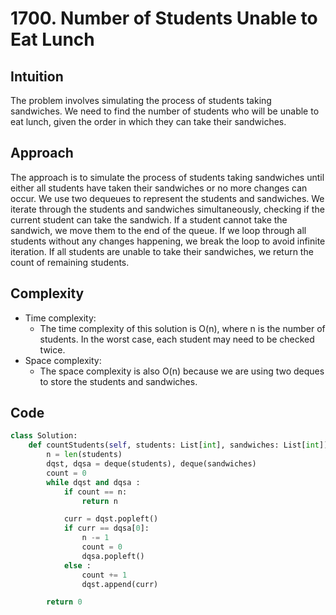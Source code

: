 # 1700. Number of Students Unable to Eat Lunch
## Intuition
The problem involves simulating the process of students taking sandwiches. We need to find the number of students who will be unable to eat lunch, given the order in which they can take their sandwiches.

## Approach
The approach is to simulate the process of students taking sandwiches until either all students have taken their sandwiches or no more changes can occur. We use two dequeues to represent the students and sandwiches. We iterate through the students and sandwiches simultaneously, checking if the current student can take the sandwich. If a student cannot take the sandwich, we move them to the end of the queue. If we loop through all students without any changes happening, we break the loop to avoid infinite iteration. If all students are unable to take their sandwiches, we return the count of remaining students.

## Complexity
- Time complexity:
  - The time complexity of this solution is O(n), where n is the number of students. In the worst case, each student may need to be checked twice.
- Space complexity:
  - The space complexity is also O(n) because we are using two deques to store the students and sandwiches.

## Code
```python
class Solution:
    def countStudents(self, students: List[int], sandwiches: List[int]) -> int:
        n = len(students)
        dqst, dqsa = deque(students), deque(sandwiches)
        count = 0
        while dqst and dqsa :
            if count == n:
                return n

            curr = dqst.popleft()
            if curr == dqsa[0]:
                n -= 1
                count = 0
                dqsa.popleft()
            else :
                count += 1
                dqst.append(curr)

        return 0
```